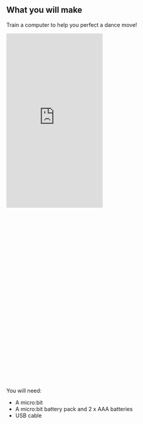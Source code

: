 ## What you will make

Train a computer to help you perfect a dance move!

<html>
<div style="position: relative; width: 100%; overflow: hidden; padding-top: 177.78%;">
<p><iframe style="position: absolute; top: 0; left: 0; right: 0; width: 50%; height: 50%; border: none; object-fit: cover;" src="https://www.youtube.com/embed/p3ZD3kH8yrQ?rel=0&cc_load_policy=1" allowfullscreen allow="accelerometer; autoplay; clipboard-write; encrypted-media; gyroscope; picture-in-picture; web-share"></iframe></p>
</div>
</html>

You will need:
- A micro:bit
- A micro:bit battery pack and 2 x AAA batteries 
- USB cable